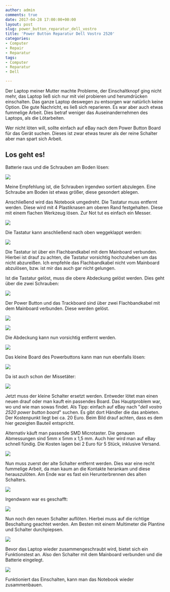 ```yaml
---
author: admin
comments: true
date: 2017-04-28 17:00:00+00:00
layout: post
slug: power_button_reparatur_dell_vostro
title: 'Power Button Reparatur Dell Vostro 2520'
categories:
- Computer
- Repair
- Reparatur
tags:
- Computer
- Reparatur
- Dell

---
```


Der Laptop meiner Mutter machte Probleme, der Einschaltknopf ging nicht mehr, das Laptop ließ sich nur mit viel probieren und herumdrücken einschalten. Das ganze Laptop deswegen zu entsorgen war natürlich keine Option. Die gute Nachricht, es ließ sich reparieren. Es war aber auch etwas fummelige Arbeit. Dies betraf weniger das Auseinandernehmen des Laptops, als die Lötarbeiten.

Wer nicht löten will, sollte einfach auf eBay nach dem Power Button Board für das Gerät suchen. Dieses ist zwar etwas teurer als der reine Schalter aber man spart sich Arbeit.

## Los geht es!

Batterie raus und die Schrauben am Boden lösen:

![](/assets/uploads/2017/4/laptop1.jpg)

Meine Empfehlung ist, die Schrauben irgendwo sortiert abzulegen. Eine Schraube am Boden ist etwas größer, diese gesondert ablegen.

Anschließend wird das Notebook umgedreht. Die Tastatur muss entfernt werden. Diese wird mit 4 Plastiknasen am oberen Rand festgehalten. Diese mit einem flachen Werkzeug lösen. Zur Not tut es einfach ein Messer.

![](/assets/uploads/2017/4/laptop2.jpg)

Die Tastatur kann anschließend nach oben weggeklappt werden:

![](/assets/uploads/2017/4/laptop2_1.jpg)

Die Tastatur ist über ein Flachbandkabel mit dem Mainboard verbunden. Hierbei ist drauf zu achten, die Tastatur vorsichtig hochzuheben um das nicht abzureißen. Ich empfehle das Flachbandkabel nicht vom Mainboard abzulösen, bzw. ist mir das auch gar nicht gelungen.

Ist die Tastatur gelöst, muss die obere Abdeckung gelöst werden. Dies geht über die zwei Schrauben:

![](/assets/uploads/2017/4/laptop3.jpg)

Der Power Button und das Trackboard sind über zwei Flachbandkabel mit dem Mainboard verbunden. Diese werden gelöst.

![](/assets/uploads/2017/4/laptop3_1.jpg)

![](/assets/uploads/2017/4/laptop3_1.jpg)

Die Abdeckung kann nun vorsichtig entfernt werden.

![](/assets/uploads/2017/4/laptop4.jpg)

Das kleine Board des Powerbuttons kann man nun ebenfalls lösen:

![](/assets/uploads/2017/4/laptop5.jpg)

Da ist auch schon der Missetäter:

![](/assets/uploads/2017/4/laptop6.jpg)

Jetzt muss der kleine Schalter ersetzt werden. Entweder lötet man einen neuen drauf oder man kauft ein passendes Board. Das Hauptproblem war, wo und wie man sowas findet. Als Tipp: einfach auf eBay nach "*dell vostro 2520 power button board*" suchen. Es gibt dort Händler die das anbieten. Der Kostenpunkt liegt bei ca. 20 Euro. Beim Bild drauf achten, dass es dem hier gezeigten Bauteil entspricht.

Alternativ käuft man passende SMD Microtaster. Die genauen Abmessungen sind 5mm x 5mm x 1,5 mm. Auch hier wird man auf eBay schnell fündig. Die Kosten lagen bei 2 Euro für 5 Stück, inklusive Versand.

![](/assets/uploads/2017/4/laptop7.jpg)

Nun muss zuerst der alte Schalter entfernt werden. Dies war eine recht fummelige Arbeit, da man kaum an die Kontakte herankam und diese herauszulöten. Am Ende war es fast ein Herunterbrennen des alten Schalters. 

![](/assets/uploads/2017/4/laptop8.jpg)

Irgendwann war es geschafft:

![](/assets/uploads/2017/4/laptop9.jpg)

Nun noch den neuen Schalter auflöten. Hierbei muss auf die richtige Beschaltung geachtet werden. Am Besten mit einem Multimeter die Plantine und Schalter durchpiepsen.

![](/assets/uploads/2017/4/laptop10.jpg)

Bevor das Laptop wieder zusammengeschraubt wird, bietet sich ein Funktionstest an. Also den Schalter mit dem Mainboard verbunden und die Batterie eingelegt.

![](/assets/uploads/2017/4/laptop11.jpg)

Funktioniert das Einschalten, kann man das Notebook wieder zusammenbauen.